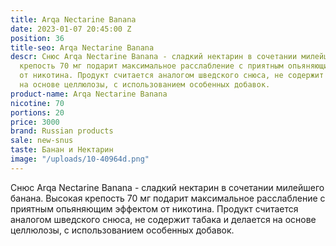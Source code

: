 ```yaml
---
title: Arqa Nectarine Banana
date: 2023-01-07 20:45:00 Z
position: 36
title-seo: Arqa Nectarine Banana
descr: Снюс Arqa Nectarine Banana - сладкий нектарин в сочетании милейшего банана.  Высокая
  крепость 70 мг подарит максимальное расслабление с приятным опьяняющим эффектом
  от никотина. Продукт считается аналогом шведского снюса, не содержит табака и делается
  на основе целлюлозы, с использованием особенных добавок.
product-name: Arqa Nectarine Banana
nicotine: 70
portions: 20
price: 3000
brand: Russian products
sale: new-snus
taste: Банан и Нектарин
image: "/uploads/10-40964d.png"
---
```


Снюс Arqa Nectarine Banana - сладкий нектарин в сочетании милейшего банана.  Высокая крепость 70 мг подарит максимальное расслабление с приятным опьяняющим эффектом от никотина. Продукт считается аналогом шведского снюса, не содержит табака и делается на основе целлюлозы, с использованием особенных добавок.